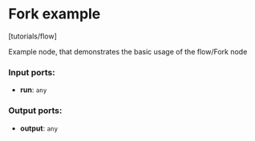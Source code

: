 # Fork example

[tutorials/flow]

Example node, that demonstrates the basic usage of the flow/Fork node

### Input ports:

* __run__: `any`


### Output ports:

* __output__: `any`



